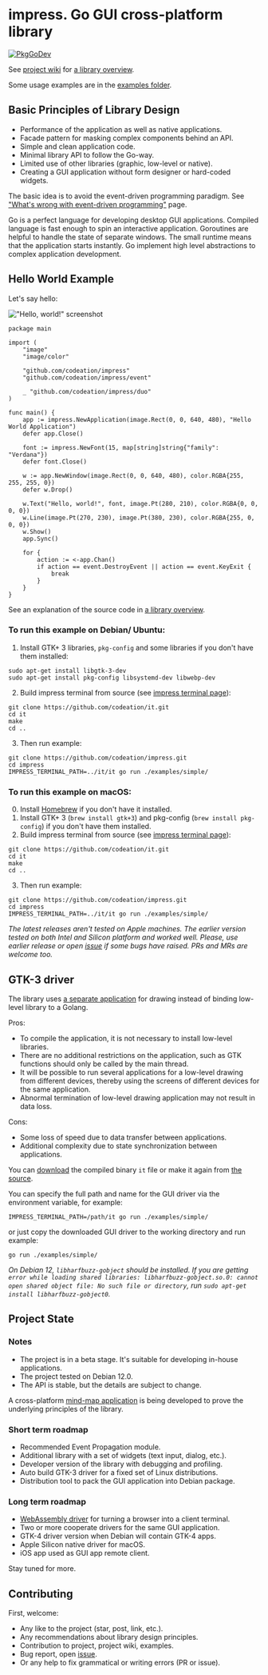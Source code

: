 # impress. Go GUI cross-platform library

[![PkgGoDev](https://pkg.go.dev/badge/github.com/codeation/impress)](https://pkg.go.dev/github.com/codeation/impress)

See [project wiki](https://github.com/codeation/impress/wiki) 
for [a library overview](https://github.com/codeation/impress/wiki/Library-overview).

Some usage examples are in the [examples folder](https://github.com/codeation/impress/tree/master/examples).

## Basic Principles of Library Design

- Performance of the application as well as native applications.
- Facade pattern for masking complex components behind an API.
- Simple and clean application code.
- Minimal library API to follow the Go-way.
- Limited use of other libraries (graphic, low-level or native).
- Creating a GUI application without form designer or hard-coded widgets.

The basic idea is to avoid the event-driven programming paradigm. See
["What's wrong with event-driven programming"](https://github.com/codeation/impress/wiki/Whats-wrong-with-event-driven-programming)
page.

Go is a perfect language for developing desktop GUI applications. Compiled language is fast enough to spin an interactive application. Goroutines are helpful to handle the state of separate windows. The small runtime means that the application starts instantly. Go implement high level abstractions to complex application development.

## Hello World Example

Let's say hello:

!["Hello, world!" screenshot](https://codeation.github.io/images/hello_world.png)

```
package main

import (
	"image"
	"image/color"

	"github.com/codeation/impress"
	"github.com/codeation/impress/event"

	_ "github.com/codeation/impress/duo"
)

func main() {
	app := impress.NewApplication(image.Rect(0, 0, 640, 480), "Hello World Application")
	defer app.Close()

	font := impress.NewFont(15, map[string]string{"family": "Verdana"})
	defer font.Close()

	w := app.NewWindow(image.Rect(0, 0, 640, 480), color.RGBA{255, 255, 255, 0})
	defer w.Drop()

	w.Text("Hello, world!", font, image.Pt(280, 210), color.RGBA{0, 0, 0, 0})
	w.Line(image.Pt(270, 230), image.Pt(380, 230), color.RGBA{255, 0, 0, 0})
	w.Show()
	app.Sync()

	for {
		action := <-app.Chan()
		if action == event.DestroyEvent || action == event.KeyExit {
			break
		}
	}
}
```

See an explanation of the source code in [a library overview](https://github.com/codeation/impress/wiki/Library-overview).

### To run this example on Debian/ Ubuntu:

1. Install GTK+ 3 libraries, `pkg-config` and some libraries if you don't have them installed:

```
sudo apt-get install libgtk-3-dev
sudo apt-get install pkg-config libsystemd-dev libwebp-dev
```

2. Build impress terminal from source (see [impress terminal page](https://github.com/codeation/it)):

```
git clone https://github.com/codeation/it.git
cd it
make
cd ..
```

3. Then run example:

```
git clone https://github.com/codeation/impress.git
cd impress
IMPRESS_TERMINAL_PATH=../it/it go run ./examples/simple/
```

### To run this example on macOS:

0. Install [Homebrew](https://brew.sh/) if you don't have it installed.
1. Install GTK+ 3 (`brew install gtk+3`) and pkg-config (`brew install pkg-config`) if you don't have them installed.
2. Build impress terminal from source (see [impress terminal page](https://github.com/codeation/it)):

```
git clone https://github.com/codeation/it.git
cd it
make
cd ..
```

3. Then run example:

```
git clone https://github.com/codeation/impress.git
cd impress
IMPRESS_TERMINAL_PATH=../it/it go run ./examples/simple/
```

*The latest releases aren't tested on Apple machines. The earlier version tested on both Intel and Silicon platform and worked well. Please, use earlier release or open [issue](https://github.com/codeation/impress/issues) if some bugs have raised. PRs and MRs are welcome too.*

## GTK-3 driver

The library uses [a separate application](https://github.com/codeation/it) for drawing
instead of binding low-level library to a Golang.

Pros:
- To compile the application, it is not necessary to install low-level libraries.
- There are no additional restrictions on the application, such as GTK functions should only be called by the main thread.
- It will be possible to run several applications for a low-level drawing from different devices, thereby using the screens of different devices for the same application.
- Abnormal termination of low-level drawing application may not result in data loss.

Cons:
- Some loss of speed due to data transfer between applications.
- Additional complexity due to state synchronization between applications.

You can [download](https://github.com/codeation/it/releases)
the compiled binary `it` file or make it again from [the source](https://github.com/codeation/it).

You can specify the full path and name for the GUI driver via the environment variable, for example:

```
IMPRESS_TERMINAL_PATH=/path/it go run ./examples/simple/
```

or just copy the downloaded GUI driver to the working directory and run example:

```
go run ./examples/simple/
```

*On Debian 12, `libharfbuzz-gobject` should be installed. If you are getting `error while loading shared libraries: libharfbuzz-gobject.so.0: cannot open shared object file: No such file or directory`, run `sudo apt-get install libharfbuzz-gobject0`.*

## Project State

### Notes

- The project is in a beta stage. It's suitable for developing in-house applications.
- The project tested on Debian 12.0.
- The API is stable, but the details are subject to change.

A cross-platform [mind-map application](https://github.com/codeation/lineation/) is being developed to prove the underlying principles of the library.

### Short term roadmap

- Recommended Event Propagation module.
- Additional library with a set of widgets (text input, dialog, etc.).
- Developer version of the library with debugging and profiling.
- Auto build GTK-3 driver for a fixed set of Linux distributions.
- Distribution tool to pack the GUI application into Debian package.

### Long term roadmap

- [WebAssembly driver](https://github.com/codeation/canvas) for turning a browser into a client terminal.
- Two or more cooperate drivers for the same GUI application.
- GTK-4 driver version when Debian will contain GTK-4 apps.
- Apple Silicon native driver for macOS.
- iOS app used as GUI app remote client.

Stay tuned for more.

## Contributing

First, welcome:

- Any like to the project (star, post, link, etc.).
- Any recommendations about library design principles.
- Contribution to project, project wiki, examples.
- Bug report, open [issue](https://github.com/codeation/impress/issues).
- Or any help to fix grammatical or writing errors (PR or issue).
